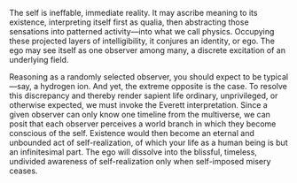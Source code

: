 The self is ineffable, immediate reality. It may ascribe meaning to its existence, interpreting itself first as qualia, then abstracting those sensations into patterned activity—into what we call physics. Occupying these projected layers of intelligibility, it conjures an identity, or ego. The ego may see itself as one observer among many, a discrete excitation of an underlying field.

Reasoning as a randomly selected observer, you should expect to be typical—say, a hydrogen ion. And yet, the extreme opposite is the case. To resolve this discrepancy and thereby render sapient life ordinary, unprivileged, or otherwise expected, we must invoke the Everett interpretation. Since a given observer can only know one timeline from the multiverse, we can posit that each observer perceives a world branch in which they become conscious of the self. Existence would then become an eternal and unbounded act of self-realization, of which your life as a human being is but an infinitesimal part. The ego will dissolve into the blissful, timeless, undivided awareness of self-realization only when self-imposed misery ceases.
